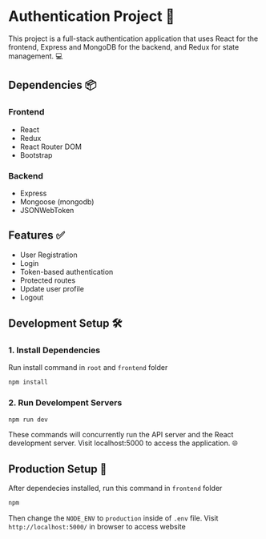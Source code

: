 # Authentication Project 🚀

This project is a full-stack authentication application that uses React for the frontend, Express and MongoDB for the backend, and Redux for state management. 💻

## Dependencies 📦
### **Frontend**
- React
- Redux
- React Router DOM
- Bootstrap
### **Backend**
- Express
- Mongoose (mongodb)
- JSONWebToken

## Features ✅
- User Registration
- Login
- Token-based authentication
- Protected routes
- Update user profile
- Logout

## Development Setup 🛠️

### 1. Install Dependencies
Run install command in `root` and `frontend` folder

```bash
npm install
```
### 2. Run Develompent Servers


```bash
npm run dev
```

These commands will concurrently run the API server and the React development server. Visit localhost:5000 to access the application. 🌐

## Production Setup 🚀

After dependecies installed, run this command in `frontend` folder 

```bash
npm
```
Then change the `NODE_ENV` to `production` inside of `.env` file. Visit `http://localhost:5000/` in browser to access website